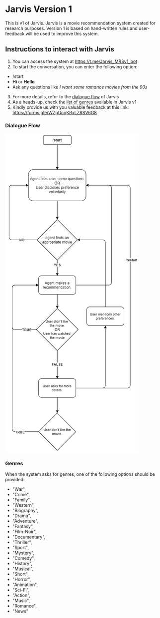 # Jarvis Version 1

This is v1 of Jarvis. Jarvis is a movie recommendation system created for research purposes. Version 1 is based on hand-written rules and user-feedback will be used to improve this system.

## Instructions to interact with Jarvis
1. You can access the system at https://t.me/Jarvis_MRSv1_bot
2. To start the conversation, you can enter the following option:
 - /start
 - **Hi** or **Hello**
 - Ask any questions like *I want some ramance movies from the 90s*
3. For more details, refor to the [dialogue flow](#dialogue-flow) of Jarvis
4. As a heads-up, check the [list of genres](#genres) available in Jarvis v1
4. Kindly provide us with you valuable feedback at this link: https://forms.gle/WZpDcqKRxLZRSV6G8

### Dialogue Flow
![Jarvis Dialogue Flow](Jarvis_dialogue_flow.png)

### Genres
When the system asks for genres, one of the following options should be provided:
- "War",
- "Crime",
- "Family",
- "Western",
- "Biography",
- "Drama",
- "Adventure",
- "Fantasy",
- "Film-Noir",
- "Documentary",
- "Thriller",
- "Sport",
- "Mystery",
- "Comedy",
- "History",
- "Musical",
- "Short",
- "Horror",
- "Animation",
- "Sci-Fi",
- "Action",
- "Music",
- "Romance",
- "News"
